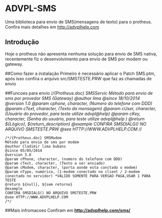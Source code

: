 ADVPL-SMS
=========

Uma biblioteca para envio de SMS(mensagens de texto) para o protheus. Confira mais detalhes em 
http://advplhelp.com 
    
## Introdução
Hoje o protheus não apresenta nenhuma solução para envio de SMS nativa, recentemente fiz o desenvolvimento para envio de SMS por modem ou gateway.

##Como fazer a instalação 
Primeiro é necessário aplicar o Patch SMS.ptm, após isso confira o arquivo src/SMSTESTE.PRW que faz as chamadas de envio

##Funcoes para envio
	/*/{Protheus.doc} SMSServic
	Método para envio de sms por provedor SMS (Gateway)
	@author lima
	@since 18/10/2014
	@version 1.0
	@param cphone, character, (Numero do telefone com DDD)
	@param cText, character, (Texto da mensagem)
	@param cUser, character, (Usuário do provedor, para teste utilize advpl@help)
	@param cKey, character, (Senha do usuário, para teste utilize advpl@help )
	@return ${Lógico}, ${return_description}
	@example
	CONFIRA SMSDIALG() NO ARQUIVO SMSTESTE.PRW
	@see HTTP://WWW.ADVPLHELP.COM
	/*/
	
	/*/{Protheus.doc} SMSModem
	Método para envio de sms por modem
	@author Cladimir lima bubans
	@since 05/05/2014
	@version 3.0
	@param cPhone, character, (numero do telefone com DDD)
	@param cText, character, (Texto a ser enviado)
	@param cModem, character, (porta aonde esta conctado o modem)
	@param nType, numérico, (1-modem conectado no client / 2-modem conectado no servidor) *VÁLIDO SOMENTE PARA VERSAO PAGA,USAR 1 PARA TESTE
	@return ${null}, ${sem retorno}
	@example
	CONFIRA SMSDIALG() NO ARQUIVO SMSTESTE.PRW
	@see HTTP://WWW.ADVPLHELP.COM
	/*/
##Mais infromacoes
Confiram em **http://advplhelp.com/sms/**
